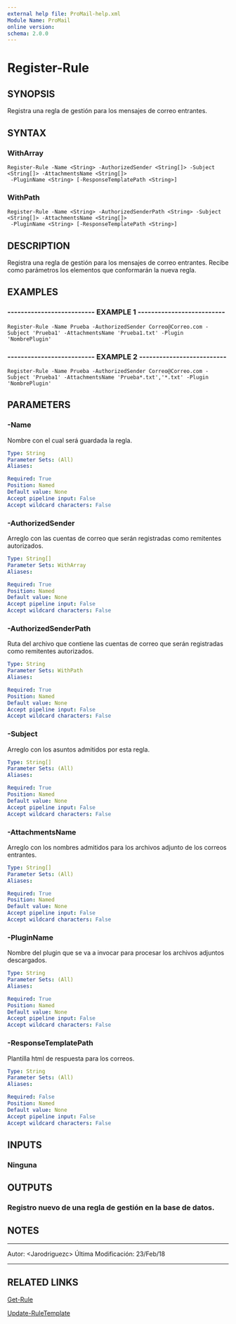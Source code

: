 ```yaml
---
external help file: ProMail-help.xml
Module Name: ProMail
online version: 
schema: 2.0.0
---
```


# Register-Rule

## SYNOPSIS
Registra una regla de gestión para los mensajes de correo entrantes.

## SYNTAX

### WithArray
```
Register-Rule -Name <String> -AuthorizedSender <String[]> -Subject <String[]> -AttachmentsName <String[]>
 -PluginName <String> [-ResponseTemplatePath <String>]
```

### WithPath
```
Register-Rule -Name <String> -AuthorizedSenderPath <String> -Subject <String[]> -AttachmentsName <String[]>
 -PluginName <String> [-ResponseTemplatePath <String>]
```

## DESCRIPTION
Registra una regla de gestión para los mensajes de correo entrantes. 
Recibe como parámetros los elementos que conformarán la nueva regla.

## EXAMPLES

### -------------------------- EXAMPLE 1 --------------------------
```
Register-Rule -Name Prueba -AuthorizedSender Correo@Correo.com -Subject 'Prueba1' -AttachmentsName 'Prueba1.txt' -Plugin 'NombrePlugin'
```

### -------------------------- EXAMPLE 2 --------------------------
```
Register-Rule -Name Prueba -AuthorizedSender Correo@Correo.com -Subject 'Prueba1' -AttachmentsName 'Prueba*.txt','*.txt' -Plugin 'NombrePlugin'
```

## PARAMETERS

### -Name
Nombre con el cual será guardada la regla.

```yaml
Type: String
Parameter Sets: (All)
Aliases: 

Required: True
Position: Named
Default value: None
Accept pipeline input: False
Accept wildcard characters: False
```

### -AuthorizedSender
Arreglo con las cuentas de correo que serán registradas como remitentes autorizados.

```yaml
Type: String[]
Parameter Sets: WithArray
Aliases: 

Required: True
Position: Named
Default value: None
Accept pipeline input: False
Accept wildcard characters: False
```

### -AuthorizedSenderPath
Ruta del archivo que contiene las cuentas de correo que serán registradas como remitentes autorizados.

```yaml
Type: String
Parameter Sets: WithPath
Aliases: 

Required: True
Position: Named
Default value: None
Accept pipeline input: False
Accept wildcard characters: False
```

### -Subject
Arreglo con los asuntos admitidos por esta regla.

```yaml
Type: String[]
Parameter Sets: (All)
Aliases: 

Required: True
Position: Named
Default value: None
Accept pipeline input: False
Accept wildcard characters: False
```

### -AttachmentsName
Arreglo con los nombres admitidos para los archivos adjunto de los correos entrantes.

```yaml
Type: String[]
Parameter Sets: (All)
Aliases: 

Required: True
Position: Named
Default value: None
Accept pipeline input: False
Accept wildcard characters: False
```

### -PluginName
Nombre del plugin que se va a invocar para procesar los archivos adjuntos descargados.

```yaml
Type: String
Parameter Sets: (All)
Aliases: 

Required: True
Position: Named
Default value: None
Accept pipeline input: False
Accept wildcard characters: False
```

### -ResponseTemplatePath
Plantilla html de respuesta para los correos.

```yaml
Type: String
Parameter Sets: (All)
Aliases: 

Required: False
Position: Named
Default value: None
Accept pipeline input: False
Accept wildcard characters: False
```

## INPUTS

### Ninguna

## OUTPUTS

### Registro nuevo de una regla de gestión en la base de datos.

## NOTES
---------------------------------------------------------
Autor: \<Jarodriguezc\>
Última Modificación: 23/Feb/18

---------------------------------------------------------

## RELATED LINKS

[Get-Rule](Get-Rule.md)

[Update-RuleTemplate](Update-RuleTemplate.md)

